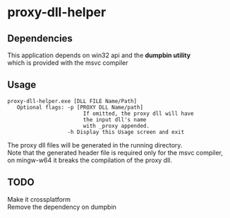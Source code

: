 # proxy-dll-helper
## Dependencies
  This application depends on win32 api and the **dumpbin utility**  
  which is provided with the msvc compiler
## Usage
```
proxy-dll-helper.exe [DLL FILE Name/Path]  
   Optional flags: -p [PROXY DLL Name/path]  
                        If omitted, the proxy dll will have
                        the input dll's name
                        with _proxy appended.  
                   -h Display this Usage screen and exit  
```
The proxy dll files will be generated in the running directory.  
Note that the generated header file is required only for the msvc compiler, on mingw-w64 it breaks the compilation of the proxy dll.
## TODO
  Make it crossplatform  
  Remove the dependency on dumpbin
